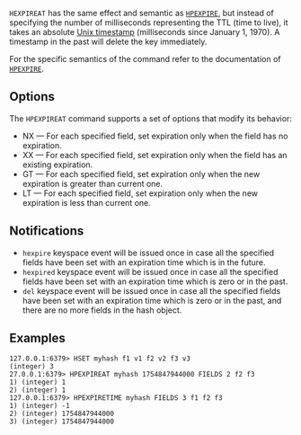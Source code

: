 `HEXPIREAT` has the same effect and semantic as [`HPEXPIRE`](hpexpire.md), but instead of
specifying the number of milliseconds representing the TTL (time to live), it takes
an absolute [Unix timestamp][hewowu] (milliseconds since January 1, 1970). A
timestamp in the past will delete the key immediately.

[hewowu]: http://en.wikipedia.org/wiki/Unix_time

For the specific semantics of the command refer to the documentation of
[`HPEXPIRE`](hpexpire.md).

## Options

The `HPEXPIREAT` command supports a set of options that modify its behavior:

* NX — For each specified field, set expiration only when the field has no expiration.
* XX — For each specified field, set expiration only when the field has an existing expiration.
* GT — For each specified field, set expiration only when the new expiration is greater than current one.
* LT — For each specified field, set expiration only when the new expiration is less than current one.

## Notifications

* `hexpire` keyspace event will be issued once in case all the specified fields have been set with an expiration time which is in the future.
* `hexpired` keyspace event will be issued once in case all the specified fields have been set with an expiration time which is zero or in the past.
* `del` keyspace event will be issued once in case all the specified fields have been set with an expiration time which is zero or in the past, 
        and there are no more fields in the hash object.

## Examples

```
127.0.0.1:6379> HSET myhash f1 v1 f2 v2 f3 v3
(integer) 3
27.0.0.1:6379> HPEXPIREAT myhash 1754847944000 FIELDS 2 f2 f3
1) (integer) 1
2) (integer) 1
127.0.0.1:6379> HPEXPIRETIME myhash FIELDS 3 f1 f2 f3
1) (integer) -1
2) (integer) 1754847944000
3) (integer) 1754847944000
```
